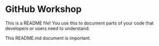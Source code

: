 # GitHub Workshop
This is a README file! You use this to document parts of your code that developers or users need to understand.

This README.md document is important.


